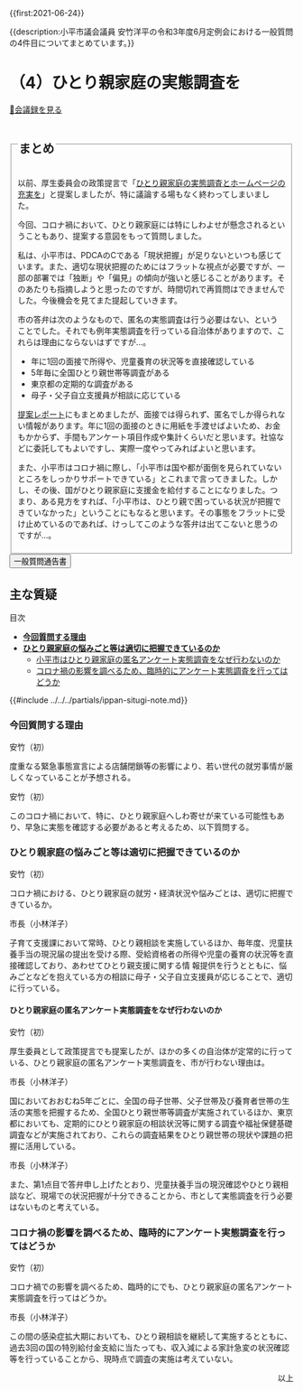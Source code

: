 {{first:2021-06-24}}

{{description:小平市議会議員 安竹洋平の令和3年度6月定例会における一般質問の4件目についてまとめています。}}

# （4）ひとり親家庭の実態調査を

<p id="read-kaigiroku"><a href="https://ssp.kaigiroku.net/tenant/kodaira/SpMinuteView.html?council_id=1225&schedule_id=4&minute_id=270&is_search=true">📄会議録を見る</a></p>


<fieldset class="pnt">
  <legend><h2> まとめ </h2></legend>

以前、厚生委員会の政策提言で「[ひとり親家庭の実態調査とホームページの充実を](../../../sonota/kousei/r2/hitorioya.html)」と提案しましたが、特に議論する場もなく終わってしまいました。

今回、コロナ禍において、ひとり親家庭には特にしわよせが懸念されるということもあり、提案する意図をもって質問しました。

私は、小平市は、PDCAのCである「現状把握」が足りないといつも感じています。また、適切な現状把握のためにはフラットな視点が必要ですが、一部の部署では「独断」や「偏見」の傾向が強いと感じることがあります。そのあたりも指摘しようと思ったのですが、時間切れで再質問はできませんでした。今後機会を見てまた提起していきます。

市の答弁は次のようなもので、匿名の実態調査は行う必要はない、ということでした。それでも例年実態調査を行っている自治体がありますので、これらは理由にならないはずですが…。

- 年に1回の面接で所得や、児童養育の状況等を直接確認している
- 5年毎に全国ひとり親世帯等調査がある
- 東京都の定期的な調査がある
- 母子・父子自立支援員が相談に応じている

[提案レポート](../../../sonota/kousei/r2/hitorioya.html)にもまとめましたが、面接では得られず、匿名でしか得られない情報があります。年に1回の面接のときに用紙を手渡せばよいため、お金もかからず、手間もアンケート項目作成や集計くらいだと思います。社協などに委託してもよいですし、実際一度やってみればよいと思います。

また、小平市はコロナ禍に際し、「小平市は国や都が面倒を見られていないところをしっかりサポートできている」とこれまで言ってきました。しかし、その後、国がひとり親家庭に支援金を給付することになりました。つまり、ある見方をすれば、「小平市は、ひとり親で困っている状況が把握できていなかった」ということにもなると思います。その事態をフラットに受け止めているのであれば、けっしてこのような答弁は出てこないと思うのですが…。

</fieldset>

<script src="https://documentcloud.adobe.com/view-sdk/main.js" defer></script>
<script type="text/javascript">
const showPDF = (url) => {
    const adobeDCView = new AdobeDC.View({clientId: "897dee58a3dd4a01b1de491cc8e563c3", locale: "ja-JP"});
    const fileName = (url.match(/^(?:[^:\/?#]+:)?(?:\/\/[^\/?#]*)?(?:([^?#]*\/)([^\/?#]*))?(\?[^#]*)?(?:#.*)?$/) ?? [])[2];
    adobeDCView.previewFile({
        content:   {location: {url: url}},
        metaData: {fileName: fileName}
    }, {embedMode: "LIGHT_BOX"});
}
</script>

<button onclick='showPDF("./20210610-ippan-situmon-yasutake-4.pdf")' class="pdf-view-button">
<i class="fa fa-file-pdf-o" aria-hidden="true"></i> 一般質問通告書
</button>

## 主な質疑

<div class="ippan-situgi">

<div class="toc">

目次

- **[今回質問する理由](#今回質問する理由)**
- **[ひとり親家庭の悩みごと等は適切に把握できているのか](#ひとり親家庭の悩みごと等は適切に把握できているのか)**
  - [小平市はひとり親家庭の匿名アンケート実態調査をなぜ行わないのか](#ひとり親家庭の匿名アンケート実態調査をなぜ行わないのか)
  - [コロナ禍の影響を調べるため、臨時的にアンケート実態調査を行ってはどうか](#コロナ禍の影響を調べるため臨時的にアンケート実態調査を行ってはどうか)

</div>

{{#include ../../../partials/ippan-situgi-note.md}}

### 今回質問する理由

<div class="balloon bl-left">安竹（初）<br><div>

度重なる緊急事態宣言による店舗閉鎖等の影響により、若い世代の就労事情が厳しくなっていることが予想される。

</div></div>

<div class="balloon bl-left">安竹（初）<br><div>

このコロナ禍において、特に、ひとり親家庭へしわ寄せが来ている可能性もあり、早急に実態を確認する必要があると考えるため、以下質問する。

</div></div>

### ひとり親家庭の悩みごと等は適切に把握できているのか

<div class="balloon bl-left">安竹（初）<br><div>

コロナ禍における、ひとり親家庭の就労・経済状況や悩みごとは、適切に把握できているか。

</div></div>

<div class="balloon bl-right">市長（小林洋子）<br><div>

子育て支援課において常時、ひとり親相談を実施しているほか、毎年度、児童扶養手当の現況届の提出を受ける際、受給資格者の所得や児童の養育の状況等を直接確認しており、あわせてひとり親支援に関する情
報提供を行うとともに、悩みごとなどを抱えている方の相談に母子・父子自立支援員が応じることで、適切に行っている。

</div></div>

#### ひとり親家庭の匿名アンケート実態調査をなぜ行わないのか

<div class="balloon bl-left">安竹（初）<br><div>

厚生委員として政策提言でも提案したが、ほかの多くの自治体が定常的に行っている、ひとり親家庭の匿名アンケート実態調査を、市が行わない理由は。

</div></div>

<div class="balloon bl-right">市長（小林洋子）<br><div>

国においておおむね5年ごとに、全国の母子世帯、父子世帯及び養育者世帯の生活の実態を把握するため、全国ひとり親世帯等調査が実施されているほか、東京都においても、定期的にひとり親家庭の相談状況等に関する調査や福祉保健基礎調査などが実施されており、これらの調査結果をひとり親世帯の現状や課題の把握に活用している。

</div></div>

<div class="balloon bl-right">市長（小林洋子）<br><div>

また、第1点目で答弁申し上げたとおり、児童扶養手当の現況確認やひとり親相談など、現場での状況把握が十分できることから、市として実態調査を行う必要はないものと考えている。

</div></div>

### コロナ禍の影響を調べるため、臨時的にアンケート実態調査を行ってはどうか

<div class="balloon bl-left">安竹（初）<br><div>

コロナ禍での影響を調べるため、臨時的にでも、ひとり親家庭の匿名アンケート実態調査を行ってはどうか。

</div></div>

<div class="balloon bl-right">市長（小林洋子）<br><div>

この間の感染症拡大期においても、ひとり親相談を継続して実施するとともに、過去3回の国の特別給付金支給に当たっても、収入減による家計急変の状況確認等を行っていることから、現時点で調査の実施は考えていない。

</div></div>

<p style="text-align:right">以上</p>


</div>